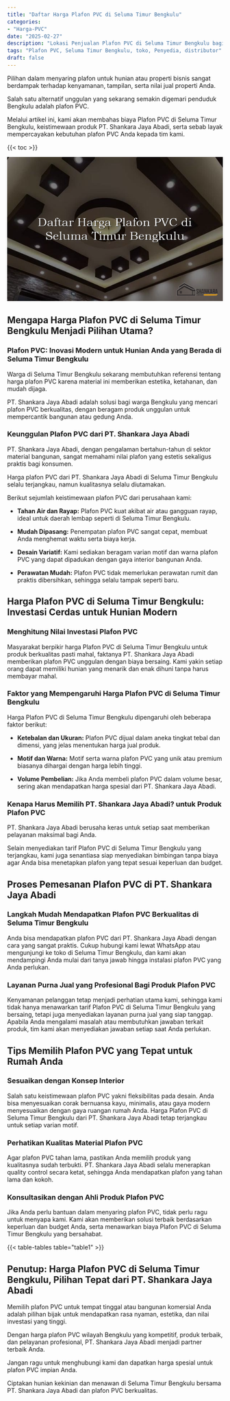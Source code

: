 ```yaml
---
title: "Daftar Harga Plafon PVC di Seluma Timur Bengkulu"
categories: 
- "Harga-PVC"
date: "2025-02-27"
description: "Lokasi Penjualan Plafon PVC di Seluma Timur Bengkulu bagi tempat tinggal, perkantoran, dan toko. Material terbaik, variasi motif, warna modern, dengan servis instalasi oleh teknisi ahli serta garansi resmi!|Jasa distribusi Plafon PVC di Seluma Timur Bengkulu bagi kebutuhan rumah, kantor, maupun gerai, beserta panel berkualitas dan penempatan oleh teknisi berpengalaman dan kepastian resmi.|Solusi Plafon PVC di Seluma Timur Bengkulu yang terbukti bagi tempat tinggal, perkantoran, serta toko, dengan produk berkualitas dan penempatan ditangani oleh tenaga ahli profesional dan garansi resmi.|Distribusi Plafon PVC di Seluma Timur Bengkulu bagi rumah, kantor, dan toko, dengan produk terbaik dan instalasi oleh teknisi berpengalaman, lengkap beserta jaminan resmi.}"
tags: "Plafon PVC, Seluma Timur Bengkulu, toko, Penyedia, distributor"
draft: false
---
```


Pilihan dalam menyaring plafon untuk hunian atau properti bisnis sangat berdampak terhadap kenyamanan, tampilan, serta nilai jual properti Anda.

Salah satu alternatif unggulan yang sekarang semakin digemari penduduk Bengkulu adalah plafon PVC.

Melalui artikel ini, kami akan membahas biaya Plafon PVC di Seluma Timur Bengkulu, keistimewaan produk PT. Shankara Jaya Abadi, serta sebab layak mempercayakan kebutuhan plafon PVC Anda kepada tim kami.

{{< toc >}}

![Daftar Harga Plafon PVC di Seluma Timur Bengkulu](/images/Harga-PVC/Daftar-Harga-Plafon-PVC-di-Seluma-Timur-Bengkulu.png)


## Mengapa Harga Plafon PVC di Seluma Timur Bengkulu Menjadi Pilihan Utama?

### Plafon PVC: Inovasi Modern untuk Hunian Anda yang Berada di Seluma Timur Bengkulu

Warga di Seluma Timur Bengkulu sekarang membutuhkan referensi tentang harga plafon PVC karena material ini memberikan estetika, ketahanan, dan mudah dijaga.

PT. Shankara Jaya Abadi adalah solusi bagi warga Bengkulu yang mencari plafon PVC berkualitas, dengan beragam produk unggulan untuk mempercantik bangunan atau gedung Anda.

### Keunggulan Plafon PVC dari PT. Shankara Jaya Abadi

PT. Shankara Jaya Abadi, dengan pengalaman bertahun-tahun di sektor material bangunan, sangat memahami nilai plafon yang estetis sekaligus praktis bagi konsumen.

Harga plafon PVC dari PT. Shankara Jaya Abadi di Seluma Timur Bengkulu selalu terjangkau, namun kualitasnya selalu diutamakan.

Berikut sejumlah keistimewaan plafon PVC dari perusahaan kami:

- **Tahan Air dan Rayap:** Plafon PVC kuat akibat air atau gangguan rayap, ideal untuk daerah lembap seperti di Seluma Timur Bengkulu.

- **Mudah Dipasang:** Penempatan plafon PVC sangat cepat, membuat Anda menghemat waktu serta biaya kerja.

- **Desain Variatif:** Kami sediakan beragam varian motif dan warna plafon PVC yang dapat dipadukan dengan gaya interior bangunan Anda.

- **Perawatan Mudah:** Plafon PVC tidak memerlukan perawatan rumit dan praktis dibersihkan, sehingga selalu tampak seperti baru.

## Harga Plafon PVC di Seluma Timur Bengkulu: Investasi Cerdas untuk Hunian Modern

### Menghitung Nilai Investasi Plafon PVC

Masyarakat berpikir harga Plafon PVC di Seluma Timur Bengkulu untuk produk berkualitas pasti mahal, faktanya PT. Shankara Jaya Abadi memberikan plafon PVC unggulan dengan biaya bersaing. Kami yakin setiap orang dapat memiliki hunian yang menarik dan enak dihuni tanpa harus membayar mahal.

### Faktor yang Mempengaruhi Harga Plafon PVC di Seluma Timur Bengkulu

Harga Plafon PVC di Seluma Timur Bengkulu dipengaruhi oleh beberapa faktor berikut:

- **Ketebalan dan Ukuran:** Plafon PVC dijual dalam aneka tingkat tebal dan dimensi, yang jelas menentukan harga jual produk.

- **Motif dan Warna:** Motif serta warna plafon PVC yang unik atau premium biasanya dihargai dengan harga lebih tinggi.

- **Volume Pembelian:** Jika Anda membeli plafon PVC dalam volume besar, sering akan mendapatkan harga spesial dari PT. Shankara Jaya Abadi.

### Kenapa Harus Memilih PT. Shankara Jaya Abadi? untuk Produk Plafon PVC

PT. Shankara Jaya Abadi berusaha keras untuk setiap saat memberikan pelayanan maksimal bagi Anda.

Selain menyediakan tarif Plafon PVC di Seluma Timur Bengkulu yang terjangkau, kami juga senantiasa siap menyediakan bimbingan tanpa biaya agar Anda bisa menetapkan plafon yang tepat sesuai keperluan dan budget.

## Proses Pemesanan Plafon PVC di PT. Shankara Jaya Abadi

### Langkah Mudah Mendapatkan Plafon PVC Berkualitas di Seluma Timur Bengkulu

Anda bisa mendapatkan plafon PVC dari PT. Shankara Jaya Abadi dengan cara yang sangat praktis. Cukup hubungi kami lewat WhatsApp atau mengunjungi ke toko di Seluma Timur Bengkulu, dan kami akan mendampingi Anda mulai dari tanya jawab hingga instalasi plafon PVC yang Anda perlukan.

### Layanan Purna Jual yang Profesional Bagi Produk Plafon PVC

Kenyamanan pelanggan tetap menjadi perhatian utama kami, sehingga kami tidak hanya menawarkan tarif Plafon PVC di Seluma Timur Bengkulu yang bersaing, tetapi juga menyediakan layanan purna jual yang siap tanggap. Apabila Anda mengalami masalah atau membutuhkan jawaban terkait produk, tim kami akan menyediakan jawaban setiap saat Anda perlukan.

## Tips Memilih Plafon PVC yang Tepat untuk Rumah Anda

### Sesuaikan dengan Konsep Interior

Salah satu keistimewaan plafon PVC yakni fleksibilitas pada desain. Anda bisa menyesuaikan corak bernuansa kayu, minimalis, atau gaya modern menyesuaikan dengan gaya ruangan rumah Anda. Harga Plafon PVC di Seluma Timur Bengkulu dari PT. Shankara Jaya Abadi tetap terjangkau untuk setiap varian motif.

### Perhatikan Kualitas Material Plafon PVC

Agar plafon PVC tahan lama, pastikan Anda memilih produk yang kualitasnya sudah terbukti. PT. Shankara Jaya Abadi selalu menerapkan quality control secara ketat, sehingga Anda mendapatkan plafon yang tahan lama dan kokoh.

### Konsultasikan dengan Ahli Produk Plafon PVC

Jika Anda perlu bantuan dalam menyaring plafon PVC, tidak perlu ragu untuk menyapa kami. Kami akan memberikan solusi terbaik berdasarkan keperluan dan budget Anda, serta menawarkan biaya Plafon PVC di Seluma Timur Bengkulu yang bersahabat.

{{< table-tables table="table1" >}}

## Penutup: Harga Plafon PVC di Seluma Timur Bengkulu, Pilihan Tepat dari PT. Shankara Jaya Abadi

Memilih plafon PVC untuk tempat tinggal atau bangunan komersial Anda adalah pilihan bijak untuk mendapatkan rasa nyaman, estetika, dan nilai investasi yang tinggi.

Dengan harga plafon PVC wilayah Bengkulu yang kompetitif, produk terbaik, dan pelayanan profesional, PT. Shankara Jaya Abadi menjadi partner terbaik Anda.

Jangan ragu untuk menghubungi kami dan dapatkan harga spesial untuk plafon PVC impian Anda.

Ciptakan hunian kekinian dan menawan di Seluma Timur Bengkulu bersama PT. Shankara Jaya Abadi dan plafon PVC berkualitas.